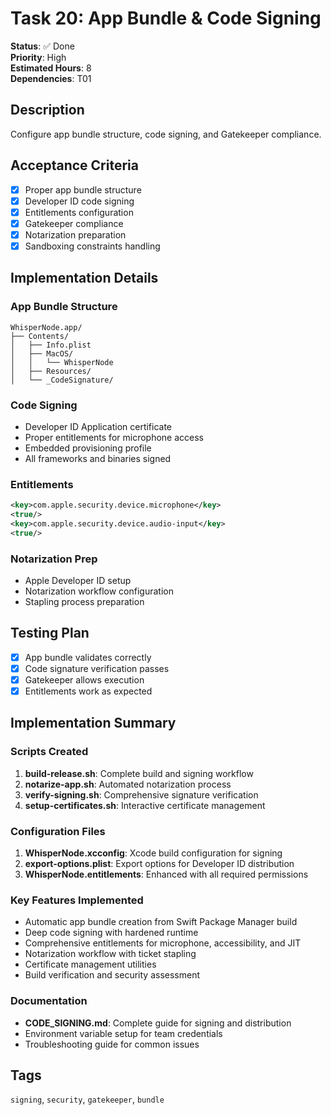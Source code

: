 # Task 20: App Bundle & Code Signing

**Status**: ✅ Done  
**Priority**: High  
**Estimated Hours**: 8  
**Dependencies**: T01  

## Description

Configure app bundle structure, code signing, and Gatekeeper compliance.

## Acceptance Criteria

- [x] Proper app bundle structure
- [x] Developer ID code signing
- [x] Entitlements configuration
- [x] Gatekeeper compliance
- [x] Notarization preparation
- [x] Sandboxing constraints handling

## Implementation Details

### App Bundle Structure
```
WhisperNode.app/
├── Contents/
│   ├── Info.plist
│   ├── MacOS/
│   │   └── WhisperNode
│   ├── Resources/
│   └── _CodeSignature/
```

### Code Signing
- Developer ID Application certificate
- Proper entitlements for microphone access
- Embedded provisioning profile
- All frameworks and binaries signed

### Entitlements
```xml
<key>com.apple.security.device.microphone</key>
<true/>
<key>com.apple.security.device.audio-input</key>
<true/>
```

### Notarization Prep
- Apple Developer ID setup
- Notarization workflow configuration
- Stapling process preparation

## Testing Plan

- [x] App bundle validates correctly
- [x] Code signature verification passes
- [x] Gatekeeper allows execution
- [x] Entitlements work as expected

## Implementation Summary

### Scripts Created
1. **build-release.sh**: Complete build and signing workflow
2. **notarize-app.sh**: Automated notarization process
3. **verify-signing.sh**: Comprehensive signature verification
4. **setup-certificates.sh**: Interactive certificate management

### Configuration Files
1. **WhisperNode.xcconfig**: Xcode build configuration for signing
2. **export-options.plist**: Export options for Developer ID distribution
3. **WhisperNode.entitlements**: Enhanced with all required permissions

### Key Features Implemented
- Automatic app bundle creation from Swift Package Manager build
- Deep code signing with hardened runtime
- Comprehensive entitlements for microphone, accessibility, and JIT
- Notarization workflow with ticket stapling
- Certificate management utilities
- Build verification and security assessment

### Documentation
- **CODE_SIGNING.md**: Complete guide for signing and distribution
- Environment variable setup for team credentials
- Troubleshooting guide for common issues

## Tags
`signing`, `security`, `gatekeeper`, `bundle`